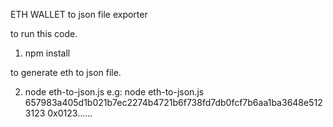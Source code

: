 ETH WALLET to json file exporter

to run this code.

1. npm install

to generate eth to json file.

2. node eth-to-json.js <Private Key> <Wallet Address>
   e.g: node eth-to-json.js 657983a405d1b021b7ec2274b4721b6f738fd7db0fcf7b6aa1ba3648e5123123 0x0123......
